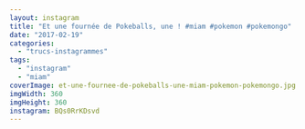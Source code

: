 ```yaml
---
layout: instagram
title: "Et une fournée de Pokeballs, une ! #miam #pokemon #pokemongo"
date: "2017-02-19"
categories: 
  - "trucs-instagrammes"
tags: 
  - "instagram"
  - "miam"
coverImage: et-une-fournee-de-pokeballs-une-miam-pokemon-pokemongo.jpg
imgWidth: 360
imgHeight: 360
instagram: BQs0RrKDsvd
---
```

